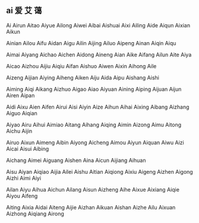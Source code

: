 ai  爱 艾 蔼
---

Ai Airun Aitao Aiyue Ailong Aiwei Aibai Aishuai Aixi Ailing Aide Aiqun Aixian Aikun

Ainian Ailou Aifu Aidan Aigu Ailin Aijing Ailuo Aipeng Ainan Aiqin Aiqu

Aimai Aiyang Aichao Aichen Aidong Aineng Aian Aike Aifang Ailun Aite Aiya

Aicao Aizhou Aijiu Aiqiu Aifan Aishuo Aiwen Aixin Aihong Aile

Aizeng Aijian Aiying Aiheng Aiken Aiju Aida Aipu Aishang Aishi

Aiming Aiqi Aikang Aizhuo Aigao Aiao Aiyuan Aining Aiping Aijuan Aijun Airen Aipan

Aidi Aixu Aien Aifen Airui Aisi Aiyin Aize Aihun Aihai Aixing Aibang Aizhang Aiguo Aiqian

Aiyao Airu Aihui Aimiao Aitang Aihang Aiqing Aimin Aizong Aimu Aitong Aichu Aijin

Airuo Aixun Aimeng Aibin Aiyong Aicheng Aimou Aiyun Aiquan Aiwu Aizi Aicai Aisui Aibing

Aichang Aimei Aiguang Aishen Aina Aicun Aijiang Aihuan

Aisu Aiyan Aiqiao Aijia Ailei Aishu Aitian Aiqiong Aixiu Aigeng Aizhen Aigong Aizhi Aimi Aiyi

Ailan Aiyu Aihua Aichun Ailang Aisun Aizheng Aihe Aixue Aixiang Aiqie Aiyou Aifeng

Aiting Aixia Aidai Aiteng Aijie Aizhan Aikuan Aishan Aizhe Ailu Aixuan Aizhong Aiqiang Airong  
